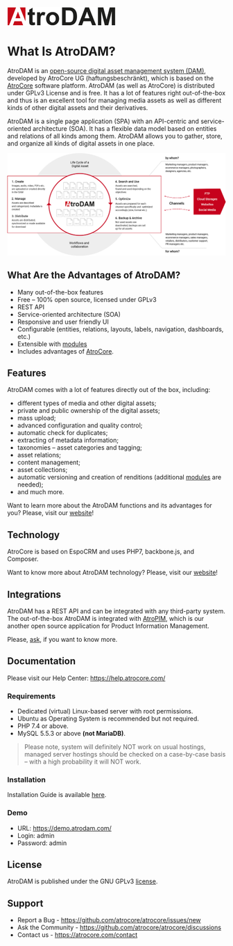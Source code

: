 ![logo](_assets/AtroDAM_logo_color_250.png)

# What Is AtroDAM?

AtroDAM is an [open-source digital asset management system (DAM)](https://atrodam.com), developed by AtroCore UG (haftungsbeschränkt), which is based on the [AtroCore](https://github.com/atrocore/atrocore) software platform. AtroDAM (as well as AtroCore) is distributed under GPLv3 License and is free. It has a lot of features right out-of-the-box and thus is an excellent tool for managing media assets as well as different kinds of other digital assets and their derivatives.

AtroDAM is a single page application (SPA) with an API-centric and service-oriented architecture (SOA). It has a flexible data model based on entities and relations of all kinds among them.  AtroDAM allows you to gather, store, and organize all kinds of digital assets in one place.

![banner](_assets/atrodam-product-en.png)

## What Are the Advantages of AtroDAM?

- Many out-of-the-box features
- Free – 100% open source, licensed under GPLv3
- REST API
- Service-oriented architecture (SOA)
- Responsive and user friendly UI
- Configurable (entities, relations, layouts, labels, navigation, dashboards, etc.)
- Extensible with [modules](https://atrodam.com/product) 
- Includes advantages of [AtroCore](https://github.com/atrocore/atrocore).

## Features

AtroDAM comes with a lot of features directly out of the box, including:

- different types of media and other digital assets;
- private and public ownership of the digital assets;
- mass upload;
- advanced configuration and quality control;
- automatic check for duplicates;
- extracting of metadata information;
- taxonomies – asset categories and tagging;
- asset relations;
- content management;
- asset collections;
- automatic versioning and creation of renditions (additional [modules](https://atrodam.com/product) are needed); 
- and much more.

Want to learn more about the AtroDAM functions and its advantages for you? Please, visit our [website](https://atrodam.com/features)! 

## Technology

AtroCore is based on EspoCRM and uses PHP7, backbone.js, and Composer.

Want to know more about AtroDAM technology? Please, visit our [website](https://atrodam.com/features)!

## Integrations

AtroDAM has a REST API and can be integrated with any third-party system. The out-of-the-box AtroDAM is integrated with [AtroPIM](https://github.com/atrocore/atropim), which is our another open source application for Product Information Management.

Please, [ask](https://atrodam.com/contact), if you want to know more.

## Documentation
Please visit our Help Center: https://help.atrocore.com/

### Requirements

* Dedicated (virtual) Linux-based server with root permissions. 
* Ubuntu as Operating System is recommended but not required.
* PHP 7.4 or above.
* MySQL 5.5.3 or above **(not MariaDB)**.

> Please note, system will definitely NOT work on usual hostings, managed server hostings should be checked on a case-by-case basis – with a high probability it will NOT work.


### Installation

Installation Guide is available [here](https://github.com/atrocore/atrocore-docs/blob/master/en/administration/installation.md).

### Demo
- URL: https://demo.atrodam.com/
- Login: admin
- Password: admin

## License

AtroDAM is published under the GNU GPLv3 [license](https://github.com/atrocore/atrodam/blob/master/LICENSE.txt).

## Support

- Report a Bug - https://github.com/atrocore/atrocore/issues/new
- Ask the Community - https://github.com/atrocore/atrocore/discussions
- Сontact us - https://atrocore.com/contact
